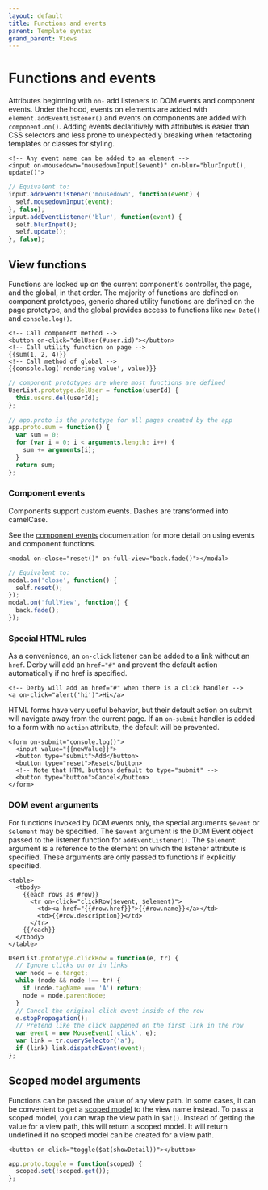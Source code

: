 ```yaml
---
layout: default
title: Functions and events
parent: Template syntax
grand_parent: Views
---
```


# Functions and events

Attributes beginning with `on-` add listeners to DOM events and component events. Under the hood, events on elements are added with `element.addEventListener()` and events on components are added with `component.on()`. Adding events declaritively with attributes is easier than CSS selectors and less prone to unexpectedly breaking when refactoring templates or classes for styling.

```derby
<!-- Any event name can be added to an element -->
<input on-mousedown="mousedownInput($event)" on-blur="blurInput(), update()">
```

```js
// Equivalent to:
input.addEventListener('mousedown', function(event) {
  self.mousedownInput(event);
}, false);
input.addEventListener('blur', function(event) {
  self.blurInput();
  self.update();
}, false);
```

## View functions

Functions are looked up on the current component's controller, the page, and the global, in that order. The majority of functions are defined on component prototypes, generic shared utility functions are defined on the page prototype, and the global provides access to functions like `new Date()` and `console.log()`.

```derby
<!-- Call component method -->
<button on-click="delUser(#user.id)"></button>
<!-- Call utility function on page -->
{{sum(1, 2, 4)}}
<!-- Call method of global -->
{{console.log('rendering value', value)}}
```

```js
// component prototypes are where most functions are defined
UserList.prototype.delUser = function(userId) {
  this.users.del(userId);
};

// app.proto is the prototype for all pages created by the app
app.proto.sum = function() {
  var sum = 0;
  for (var i = 0; i < arguments.length; i++) {
    sum += arguments[i];
  }
  return sum;
};
```

### Component events
Components support custom events. Dashes are transformed into camelCase.

See the [component events](../../components/events) documentation for more detail on using events and component functions.
```derby
<modal on-close="reset()" on-full-view="back.fade()"></modal>
```

```js
// Equivalent to:
modal.on('close', function() {
  self.reset();
});
modal.on('fullView', function() {
  back.fade();
});
```


### Special HTML rules

As a convenience, an `on-click` listener can be added to a link without an `href`. Derby will add an `href="#"` and prevent the default action automatically if no href is specified.

```derby
<!-- Derby will add an href="#" when there is a click handler -->
<a on-click="alert('hi')">Hi</a>
```

HTML forms have very useful behavior, but their default action on submit will navigate away from the current page. If an `on-submit` handler is added to a form with no `action` attribute, the default will be prevented.

```derby
<form on-submit="console.log()">
  <input value="{{newValue}}">
  <button type="submit">Add</button>
  <button type="reset">Reset</button>
  <!-- Note that HTML buttons default to type="submit" -->
  <button type="button">Cancel</button>
</form>
```

### DOM event arguments

For functions invoked by DOM events only, the special arguments `$event` or `$element` may be specified. The `$event` argument is the DOM Event object passed to the listener function for `addEventListener()`. The `$element` argument is a reference to the element on which the listener attribute is specified. These arguments are only passed to functions if explicitly specified.

```derby
<table>
  <tbody>
    {{each rows as #row}}
      <tr on-click="clickRow($event, $element)">
        <td><a href="{{#row.href}}">{{#row.name}}</a></td>
        <td>{{#row.description}}</td>
      </tr>
    {{/each}}
  </tbody>
</table>
```

```js
UserList.prototype.clickRow = function(e, tr) {
  // Ignore clicks on or in links
  var node = e.target;
  while (node && node !== tr) {
    if (node.tagName === 'A') return;
    node = node.parentNode;
  }
  // Cancel the original click event inside of the row
  e.stopPropagation();
  // Pretend like the click happened on the first link in the row
  var event = new MouseEvent('click', e);
  var link = tr.querySelector('a');
  if (link) link.dispatchEvent(event);
};
```

## Scoped model arguments

Functions can be passed the value of any view path. In some cases, it can be convenient to get a [scoped model](../../models/paths#scoped-models) to the view name instead. To pass a scoped model, you can wrap the view path in `$at()`. Instead of getting the value for a view path, this will return a scoped model. It will return undefined if no scoped model can be created for a view path.

```derby
<button on-click="toggle($at(showDetail))"></button>
```

```js
app.proto.toggle = function(scoped) {
  scoped.set(!scoped.get());
};
```